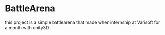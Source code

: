 # BattleArena

this project is a simple battlearena that made when internship at Varisoft for a month with unity3D

